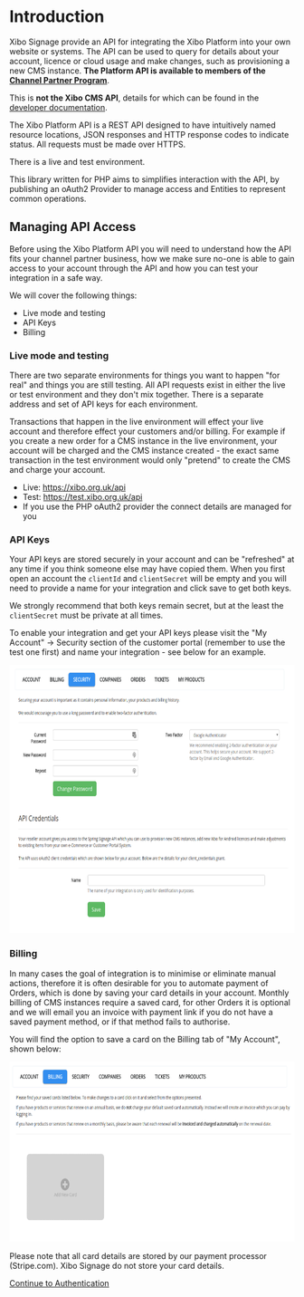 # Introduction

Xibo Signage provide an API for integrating the Xibo Platform into your own website or systems. The API can be used to query for details about your account, licence or cloud usage and make changes, such as provisioning a new CMS instance. **The Platform API is available to members of the [Channel Partner Program](https://xibo.org.uk/become-a-partner)**.

This is **not the Xibo CMS API**, details for which can be found in the [developer documentation](https://xibo.org.uk/docs/developer/integrating-with-xibo).

The Xibo Platform API is a REST API designed to have intuitively named resource locations, JSON responses and HTTP response codes to indicate status. All requests must be made over HTTPS.

There is a live and test environment.

This library written for PHP aims to simplifies interaction with the API, by publishing an oAuth2 Provider to manage access and Entities to represent common operations.



## Managing API Access
Before using the Xibo Platform API you will need to understand how the API fits your channel partner business, how we make sure no-one is able to gain access to your account through the API and how you can test your integration in a safe way.

We will cover the following things:

- Live mode and testing
- API Keys
- Billing



### Live mode and testing

There are two separate environments for things you want to happen "for real" and things you are still testing. All API requests exist in either the live or test environment and they don't mix together. There is a separate address and set of API keys for each environment.

Transactions that happen in the live environment will effect your live account and therefore effect your customers and/or billing. For example if you create a new order for a CMS instance in the live environment, your account will be charged and the CMS instance created - the exact same transaction in the test environment would only "pretend" to create the CMS and charge your account.

 - Live: https://xibo.org.uk/api
 - Test: https://test.xibo.org.uk/api
 - If you use the PHP oAuth2 provider the connect details are managed for you



### API Keys

Your API keys are stored securely in your account and can be "refreshed" at any time if you think someone else may have copied them. When you first open an account the `clientId` and `clientSecret` will be empty and you will need to provide a name for your integration and click save to get both keys.

We strongly recommend that both keys remain secret, but at the least the `clientSecret` must be private at all times.

To enable your integration and get your API keys please visit the "My Account" -> Security section of the customer portal (remember to use the test one first) and name your integration - see below for an example.

<img src="img/f4a306dc74e8c9eba9162628612a9265efdf32f0.png" width="689" height="474">

### Billing
In many cases the goal of integration is to minimise or eliminate manual actions, therefore it is often desirable for you to automate payment of Orders, which is done by saving your card details in your account. Monthly billing of CMS instances require a saved card, for other Orders it is optional and we will email you an invoice with payment link if you do not have a saved payment method, or if that method fails to authorise.

You will find the option to save a card on the Billing tab of "My Account", shown below:

<img src="img/6a29cc59a9ada1fa9bf583a9390932b70b3d1ca7.png" width="690" height="318">

Please note that all card details are stored by our payment processor (Stripe.com). Xibo Signage do not store your card details.



[Continue to Authentication](authentication.md)

